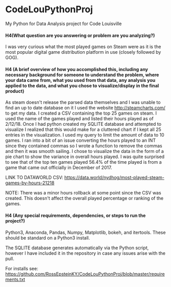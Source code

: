 # CodeLouPythonProj
My Python for Data Analysis project for Code Louisville


#### H4(What question are you answering or problem are you analyzing?)  
I was very curious what the most played games on Steam were as it is the most popular digital game distribution platform in use (closely followed by GOG).  

#### H4 (A brief overview of how you accomplished this, including any necessary background for someone to understand the problem, where your data came from, what you used from that data, any analysis you applied to the data, and what you chose to visualize/display in the final product)
As steam doesn't release the parsed data themselves and I was unable to find an up to date database on it I used the website http://steamcharts.com/ to get my data.  I created a CSV containing the top 25 games on steam.  I used the name of the games played and listed their hours played as of 2/12/18.  Once I had python created my SQLITE database and attempted to visualize I realized that this would make for a cluttered chart if I kept all 25 entries in the visualization.  I used my query to limit the amount of data to 10 games.  I ran into a bit of an issue converting the hours played to an INT since they contained commas so I wrote a function to remove the commas and then it was smooth sailing.  I chose to visualize the data in the form of a pie chart to show the variance in overall hours played.  I was quite surprised to see that of the top ten games played 56.4% of the time played is from a game that came out officially in December of 2017.

LINK TO DATAWORLD CSV: https://data.world/nydhog/most-played-steam-games-by-hours-21218

NOTE: There was a minor hours rollback at some point since the CSV was created.  This doesn't affect the overall played percentage or ranking of the games.

#### H4 (Any special requirements, dependencies, or steps to run the project?)

Python3, Anaconda, Pandas, Numpy, Matplotlib, bokeh, and itertools.  These should be standard on a Python3 install.

The SQLITE database generates automatically via the Python script, however I have included it in the repository in case any issues arise with the pull.

For installs see:
https://github.com/RossEpsteinKY/CodeLouPythonProj/blob/master/requirements.txt

